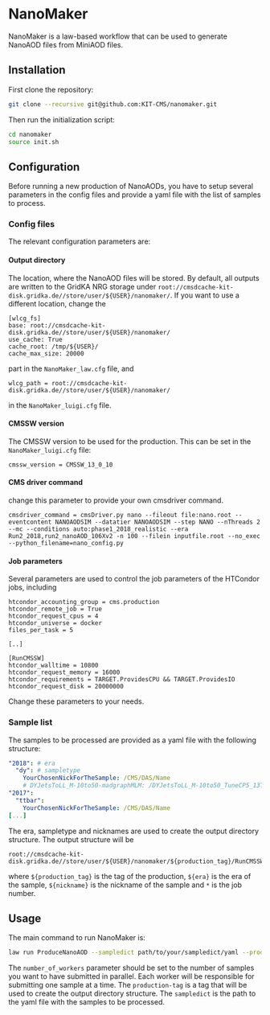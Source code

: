 # NanoMaker

NanoMaker is a law-based workflow that can be used to generate NanoAOD files from MiniAOD files.

## Installation

First clone the repository:

```bash
git clone --recursive git@github.com:KIT-CMS/nanomaker.git
```

Then run the initialization script:

```bash
cd nanomaker
source init.sh
```

## Configuration

Before running a new production of NanoAODs, you have to setup several parameters in the config files and provide a yaml file with the list of samples to process.

### Config files

The relevant configuration parameters are:

#### Output directory

The location, where the NanoAOD files will be stored. By default, all outputs are written to the GridKA NRG storage under `root://cmsdcache-kit-disk.gridka.de//store/user/${USER}/nanomaker/`. If you want to use a different location, change the

```
[wlcg_fs]
base: root://cmsdcache-kit-disk.gridka.de//store/user/${USER}/nanomaker/
use_cache: True
cache_root: /tmp/${USER}/
cache_max_size: 20000
```

part in the `NanoMaker_law.cfg` file, and

```
wlcg_path = root://cmsdcache-kit-disk.gridka.de//store/user/${USER}/nanomaker/
```

in the `NanoMaker_luigi.cfg` file.

#### CMSSW version

The CMSSW version to be used for the production. This can be set in the `NanoMaker_luigi.cfg` file:

```
cmssw_version = CMSSW_13_0_10
```

#### CMS driver command

change this parameter to provide your own cmsdriver command.

```
cmsdriver_command = cmsDriver.py nano --fileout file:nano.root --eventcontent NANOAODSIM --datatier NANOAODSIM --step NANO --nThreads 2 --mc --conditions auto:phase1_2018_realistic --era Run2_2018,run2_nanoAOD_106Xv2 -n 100 --filein inputfile.root --no_exec --python_filename=nano_config.py
```

#### Job parameters

Several parameters are used to control the job parameters of the HTCondor jobs, including

```
htcondor_accounting_group = cms.production
htcondor_remote_job = True
htcondor_request_cpus = 4
htcondor_universe = docker
files_per_task = 5

[..]

[RunCMSSW]
htcondor_walltime = 10800
htcondor_request_memory = 16000
htcondor_requirements = TARGET.ProvidesCPU && TARGET.ProvidesIO
htcondor_request_disk = 20000000
```

Change these parameters to your needs.

### Sample list

The samples to be processed are provided as a yaml file with the following structure:

```yaml
"2018": # era
  "dy": # sampletype
    YourChosenNickForTheSample: /CMS/DAS/Name
    # DYJetsToLL_M-10to50-madgraphMLM: /DYJetsToLL_M-10to50_TuneCP5_13TeV-madgraphMLM-pythia8/RunIISummer20UL18MiniAODv2-106X_upgrade2018_realistic_v16_L1v1-v1/MINIAODSIM
"2017":
  "ttbar":
    YourChosenNickForTheSample: /CMS/DAS/Name
[...]
```

The era, sampletype and nicknames are used to create the output directory structure. The output structure will be

```
root://cmsdcache-kit-disk.gridka.de//store/user/${USER}/nanomaker/${production_tag}/RunCMSSW/{era}/${nickname}/${nickname}_*.root
```

where `${production_tag}` is the tag of the production, `${era}` is the era of the sample, `${nickname}` is the nickname of the sample and `*` is the job number.


## Usage

The main command to run NanoMaker is:

```bash
law run ProduceNanoAOD --sampledict path/to/your/sampledict/yaml --production-tag your_production_tag --workers number_of_workers
```

The `number_of_workers` parameter should be set to the number of samples you want to have submitted in parallel. Each worker will be responsible for submitting one sample at a time. The `production-tag` is a tag that will be used to create the output directory structure. The `sampledict` is the path to the yaml file with the samples to be processed.
